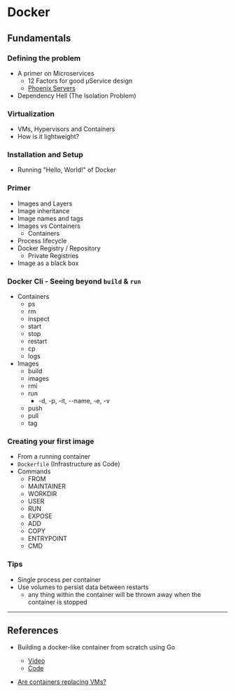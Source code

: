 # Docker

## Fundamentals

### Defining the problem

- A primer on Microservices
  - 12 Factors for good µService design
  - [Phoenix Servers](https://martinfowler.com/bliki/PhoenixServer.html)
- Dependency Hell (The Isolation Problem)

### Virtualization

- VMs, Hypervisors and Containers
- How is it lightweight?

### Installation and Setup

- Running "Hello, World!" of Docker

### Primer

- Images and Layers
- Image inheritance
- Image names and tags
- Images vs Containers
  - Containers
- Process lifecycle
- Docker Registry / Repository
  - Private Registries
- Image as a black box

### Docker Cli - Seeing beyond `build` & `run`

- Containers
  - ps
  - rm
  - inspect
  - start
  - stop
  - restart
  - cp
  - logs
- Images
  - build
  - images
  - rmi
  - run
    - -d, -p, -it, --name, -e, -v
  - push
  - pull
  - tag

### Creating your first image

- From a running container
- `Dockerfile` (Infrastructure as Code)
- Commands
  - FROM
  - MAINTAINER
  - WORKDIR
  - USER
  - RUN
  - EXPOSE
  - ADD
  - COPY
  - ENTRYPOINT
  - CMD

### Tips

- Single process per container
- Use volumes to persist data between restarts
  - any thing within the container will be thrown away when the container is stopped

---

## References

- Building a docker-like container from scratch using Go
  - [Video](https://www.youtube.com/watch?v=MHv6cWjvQjM&t=1316s)
  - [Code](https://github.com/lizrice/containers-from-scratch)

- [Are containers replacing VMs?](https://www.docker.com/blog/containers-replacing-virtual-machines/)

